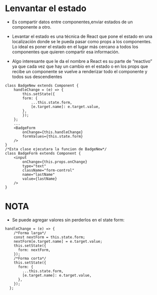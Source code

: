 # Lenvantar el estado

- Es compartir datos entre componentes,enviar estados de un componente a otro.

* Levantar el estado es una técnica de React que pone el estado en una localización donde se le pueda pasar como props a los componentes. Lo ideal es poner el estado en el lugar más cercano a todos los componentes que quieren compartir esa información.

* Algo interesante que le da el nombre a React es su parte de “reactivo” ya que cada vez que hay un cambio en el estado o en los props que recibe un componente se vuelve a renderizar todo el componente y todos sus descendientes

```
class BadgeNew extends Component {
    handleChange = (e) => {
        this.setState({
        form: {
            ...this.state.form,
            [e.target.name]: e.target.value,
        },
        });
    };
    ...
    <BadgeForm
        onChange={this.handleChange}
        formValues={this.state.form}
    />
}
/*Esta clase ejecutara la funcion de BadgeNew*/
class BadgeForm extends Component {
    <input
        onChange={this.props.onChange}
        type="text"
        className="form-control"
        name="lastName"
        value={lastName}
    />
}
```

# NOTA

- Se puede agregar valores sin perderlos en el state form:

```
handleChange = (e) => {
    /*Forma larga*/
    const nextForm = this.state.form;
    nextForm[e.target.name] = e.target.value;
    this.setState({
      form: nextForm,
    });
    /*Forma corta*/
    this.setState({
      form: {
        ...this.state.form,
        [e.target.name]: e.target.value,
      },
    });
  };
```
